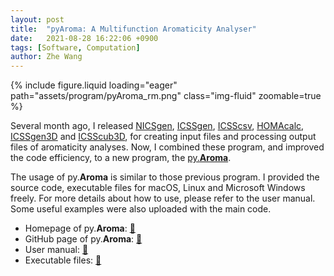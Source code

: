 ```yaml
---
layout: post
title:  "pyAroma: A Multifunction Aromaticity Analyser"
date:   2021-08-28 16:22:06 +0900
tags: [Software, Computation]
author: Zhe Wang
---
```


<div class="col-sm mt-3 mt-md-0">
    {% include figure.liquid loading="eager" path="assets/program/pyAroma_rm.png" class="img-fluid" zoomable=true %}
</div>

Several month ago, I released [NICSgen](https://github.com/wongzit/NICSgen), [ICSSgen](https://github.com/wongzit/ICSSgen), [ICSScsv](https://github.com/wongzit/ICSScsv), [HOMAcalc](https://github.com/wongzit/HOMAcalc), [ICSSgen3D](https://github.com/wongzit/ICSSgen3D) and [ICSScub3D](https://github.com/wongzit/ICSScub3D), for creating input files and processing output files of aromaticity analyses. Now, I combined these program, and improved the code efficiency, to a new program, the [py.**Aroma**](https://github.com/wongzit/pyAroma).

The usage of py.**Aroma** is similar to those previous program. I provided the source code, executable files for macOS, Linux and Microsoft Windows freely. For more details about how to use, please refer to the user manual. Some useful examples were also uploaded with the main code.

- Homepage of py.**Aroma**: [🍶](https://wongzit.github.io/program/pyaroma/)
- GitHub page of py.**Aroma**: [🍾](https://github.com/wongzit/pyAroma)
- User manual: [🍷](/assets/blog/pyaroma_manual_1_0_0.pdf)
- Executable files: [🍺](https://drive.google.com/drive/folders/1-EtvkVDkh5snZns4pKYs2QX1ddMZc1pt?usp=sharing)
